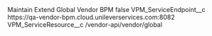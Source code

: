<?xml version="1.0" encoding="UTF-8"?>
<CustomMetadata xmlns="http://soap.sforce.com/2006/04/metadata" xmlns:xsi="http://www.w3.org/2001/XMLSchema-instance" xmlns:xsd="http://www.w3.org/2001/XMLSchema">
    <label>Maintain Extend Global Vendor BPM</label>
    <protected>false</protected>
    <values>
        <field>VPM_ServiceEndpoint__c</field>
        <value xsi:type="xsd:string">https://qa-vendor-bpm.cloud.unileverservices.com:8082</value>
    </values>
    <values>
        <field>VPM_ServiceResource__c</field>
        <value xsi:type="xsd:string">/vendor-api/vendor/global</value>
    </values>
</CustomMetadata>
